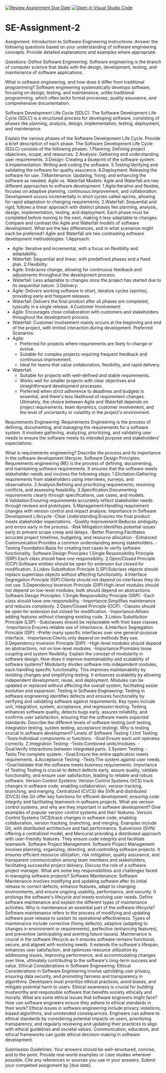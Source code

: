 [![Review Assignment Due Date](https://classroom.github.com/assets/deadline-readme-button-24ddc0f5d75046c5622901739e7c5dd533143b0c8e959d652212380cedb1ea36.svg)](https://classroom.github.com/a/-ucQIGTc)
[![Open in Visual Studio Code](https://classroom.github.com/assets/open-in-vscode-718a45dd9cf7e7f842a935f5ebbe5719a5e09af4491e668f4dbf3b35d5cca122.svg)](https://classroom.github.com/online_ide?assignment_repo_id=15222528&assignment_repo_type=AssignmentRepo)
# SE-Assignment-2
Assignment: Introduction to Software Engineering
Instructions:
Answer the following questions based on your understanding of software engineering concepts. Provide detailed explanations and examples where appropriate.

Questions:
Define Software Engineering:
Software engineering is the branch of computer science that deals with the design, development, testing, and maintenance of software applications.

What is software engineering, and how does it differ from traditional programming?
Software engineering systematically develops software, focusing on design, testing, and maintenance, unlike traditional programming, which often lacks formal processes, quality assurance, and comprehensive documentation.

Software Development Life Cycle (SDLC):
The Software Development Life Cycle (SDLC) is a structured process for developing software, consisting of phases like planning, analysis, design, implementation, testing, deployment, and maintenance.

Explain the various phases of the Software Development Life Cycle. Provide a brief description of each phase.
The Software Development Life Cycle (SDLC) consists of the following phases:
1.Planning: Defining project objectives, scope, and resources.
2.Analysis: Gathering and understanding user requirements.
3.Design: Creating a blueprint of the software system.
4.Implementation: Writing and coding the software.
5.Testing:Verifying and validating the software for quality assurance.
6.Deployment: Releasing the software for use.
7.Maintenance: Updating, fixing, and enhancing the software as needed.
Agile vs. Waterfall Models:
Agile and Waterfall are two different approaches to software development:
1.Agile:Iterative and flexible, focuses on adaptive planning, continuous improvement, and collaboration. Development occurs incrementally in short cycles called sprints, allowing for rapid adaptation to changing requirements.
2.Waterfall: Sequential and rigid, follows a linear approach with distinct phases like planning, analysis, design, implementation, testing, and deployment. Each phase must be completed before moving to the next, making it less adaptable to changes.
Compare and contrast the Agile and Waterfall models of software development. What are the key differences, and in what scenarios might each be preferred?
Agile and Waterfall are two contrasting software development methodologies:
1.Approach:
   - Agile: Iterative and incremental, with a focus on flexibility and adaptability.
   - Waterfall: Sequential and linear, with predefined phases and a fixed plan.
2.Flexibility:
   - Agile: Embraces change, allowing for continuous feedback and adjustments throughout the development process.
   - Waterfall: Less adaptable to changes once the project has started due to its sequential nature.
3.Delivery:
   - Agile: Delivers working software in short, iterative cycles (sprints), providing early and frequent releases.
   - Waterfall: Delivers the final product after all phases are completed, typically in a single release.
4.Customer Involvement:
   - Agile: Encourages close collaboration with customers and stakeholders throughout the development process.
   - Waterfall: Customer involvement mainly occurs at the beginning and end of the project, with limited interaction during development.
Preferred Scenarios:
- Agile:
  - Preferred for projects where requirements are likely to change or evolve.
  - Suitable for complex projects requiring frequent feedback and continuous improvement.
  - Ideal for teams that value collaboration, flexibility, and rapid delivery.
- Waterfall:
  - Suitable for projects with well-defined and stable requirements.
  - Works well for smaller projects with clear objectives and straightforward development processes.
  - Preferred when strict adherence to deadlines and budgets is essential, and there's less likelihood of requirement changes.
Ultimately, the choice between Agile and Waterfall depends on project requirements, team dynamics, customer involvement, and the level of uncertainty or volatility in the project's environment.

Requirements Engineering:
Requirements Engineering is the process of defining, documenting, and managing the requirements for a software system. It involves gathering, analyzing, prioritizing, and validating user needs to ensure the software meets its intended purpose and stakeholders' expectations.

What is requirements engineering? Describe the process and its importance in the software development lifecycle. Software Design Principles:
Requirements engineering (RE) is the process of defining, documenting, and maintaining software requirements. It ensures that the software meets stakeholder needs and involves the following steps:
1.Elicitation:Gathering requirements from stakeholders using interviews, surveys, and observations.
2.Analysis:Refining and prioritizing requirements, resolving conflicts, and assessing feasibility.
3.Specification:Documenting requirements clearly through specifications, use cases, and models.
4.Validation:Ensuring requirements accurately reflect stakeholder needs through reviews and prototypes.
5.Management:Handling requirement changes with version control and impact analysis.
Importance in Software Development Lifecycle
-Clear Understanding:Ensures the final product meets stakeholder expectations.
-Quality Improvement:Reduces ambiguity and errors early in the process.
-Risk Mitigation:Identifies potential issues early to prevent scope creep and delays.
-Better Planning:Facilitates accurate project timelines, budgeting, and resource allocation.
-Enhanced Communication:Provides a common understanding among stakeholders.
-Testing Foundation:Basis for creating test cases to verify software functionality.
Software Design Principles
1.Single Responsibility Principle (SRP):Each class should have one responsibility.
2.Open/Closed Principle (OCP):Software entities should be open for extension but closed for modification.
3.Liskov Substitution Principle (LSP):Subclass objects should replace superclass objects without affecting functionality.
4.Interface Segregation Principle (ISP):Clients should not depend on interfaces they do not use.
5.Dependency Inversion Principle (DIP):High-level modules should not depend on low-level modules; both should depend on abstractions.
Software Design Principles:
1.Single Responsibility Principle (SRP):
   -Each class should have one responsibility.
   -Importance:Simplifies maintenance and reduces complexity.
2.Open/Closed Principle (OCP):
   -Classes should be open for extension but closed for modification.
   -Importance:Allows adding features without changing existing code.
3.Liskov Substitution Principle (LSP):
   -Subclasses should be replaceable with their base classes.
   -Importance:Ensures reliable use of inheritance.
4.Interface Segregation Principle (ISP):
   -Prefer many specific interfaces over one general-purpose interface.
   -Importance:Clients only depend on methods they use.
5.Dependency Inversion Principle (DIP):
   -High-level modules should depend on abstractions, not on low-level modules.
   -Importance:Promotes loose coupling and system flexibility.
Explain the concept of modularity in software design. How does it improve maintainability and scalability of software systems?
Modularity divides software into independent modules, each handling specific functionality. This improves maintainability by isolating changes and simplifying testing. It enhances scalability by allowing independent development, reuse, and deployment. Modules can be updated or replaced without affecting the overall system, facilitating easier evolution and expansion.
Testing in Software Engineering:
Testing in software engineering identifies defects and ensures functionality by verifying and validating software against requirements. Key types include unit, integration, system, acceptance, and regression testing. Testing enhances software quality, detects bugs early, assures reliability, and confirms user satisfaction, ensuring that the software meets expected standards.
Describe the different levels of software testing (unit testing, integration testing, system testing, acceptance testing). Why is testing crucial in software development?
Levels of Software Testing
1.Unit Testing:
   -Tests:Individual components or functions.
   -Goal:Ensure each unit operates correctly.
2.Integration Testing:
   -Tests:Combined units/modules.
   -Goal:Verify interactions between integrated parts.
3.System Testing:
   -Tests:The complete system.
   -Goal:Ensure the entire application meets requirements.
4.Acceptance Testing:
   -Tests:The system against user needs.
   -Goal:Validate that the software meets business requirements.
Importance of Testing
Testing is crucial to detect defects early, assure quality, validate functionality, and ensure user satisfaction, leading to reliable and robust software.
Version Control Systems:
Version Control Systems (VCS) track changes in software code, enabling collaboration, version tracking, branching, and merging. Centralized (CVCS) like SVN and distributed (DVCS) like Git offer key functions for efficient development, ensuring code integrity and facilitating teamwork in software projects.
What are version control systems, and why are they important in software development? Give examples of popular version control systems and their features.
Version Control Systems (VCS)track changes in software code, enabling collaboration, version tracking, branching, and merging. Examples include Git, with distributed architecture and fast performance, Subversion (SVN) offering a centralized model, and Mercurial providing a distributed approach with user-friendly features. They ensure code integrity and facilitate teamwork.
Software Project Management:
Software Project Management involves planning, organizing, directing, and controlling software projects. It ensures efficient resource utilization, risk mitigation, quality assurance, and transparent communication among team members and stakeholders, facilitating successful project delivery.
Discuss the role of a software project manager. What are some key responsibilities and challenges faced in managing software projects?
Software Maintenance:
Software Maintenance involves modifying and updating software after its initial release to correct defects, enhance features, adapt to changing environments, and ensure ongoing usability, performance, and security. It prolongs the software's lifecycle and meets evolving user needs.
Define software maintenance and explain the different types of maintenance activities. Why is maintenance an essential part of the software lifecycle?
Software maintenance refers to the process of modifying and updating software post-release to sustain its operational effectiveness. Types of maintenance include corrective (fixing defects), adaptive (adapting to changes in environment or requirements), perfective (enhancing features), and preventive (anticipating and averting future issues). Maintenance is crucial in the software lifecycle as it ensures software remains functional, secure, and aligned with evolving needs. It extends the software's lifespan, enhances user satisfaction, and optimizes resource utilization by addressing issues, improving performance, and accommodating changes over time, ultimately contributing to the software's long-term success and value.
Ethical Considerations in Software Engineering:
Ethical Considerations in Software Engineering involve upholding user privacy, ensuring data security, and promoting fairness and transparency in algorithms. Developers must prioritize ethical practices, avoid biases, and mitigate potential harm to users. Ethical awareness is crucial for building trustworthy and responsible software that benefits society ethically and morally.
What are some ethical issues that software engineers might face? How can software engineers ensure they adhere to ethical standards in their work?
Ethical issues in software engineering include privacy violations, biased algorithms, and unintended consequences. Engineers can adhere to ethical standards by considering potential impacts on users, prioritizing transparency, and regularly reviewing and updating their practices to align with ethical guidelines and societal values. Communication, education, and ethical frameworks can guide ethical decision-making in software development.

Submission Guidelines:
Your answers should be well-structured, concise, and to the point.
Provide real-world examples or case studies wherever possible.
Cite any references or sources you use in your answers.
Submit your completed assignment by [due date].
